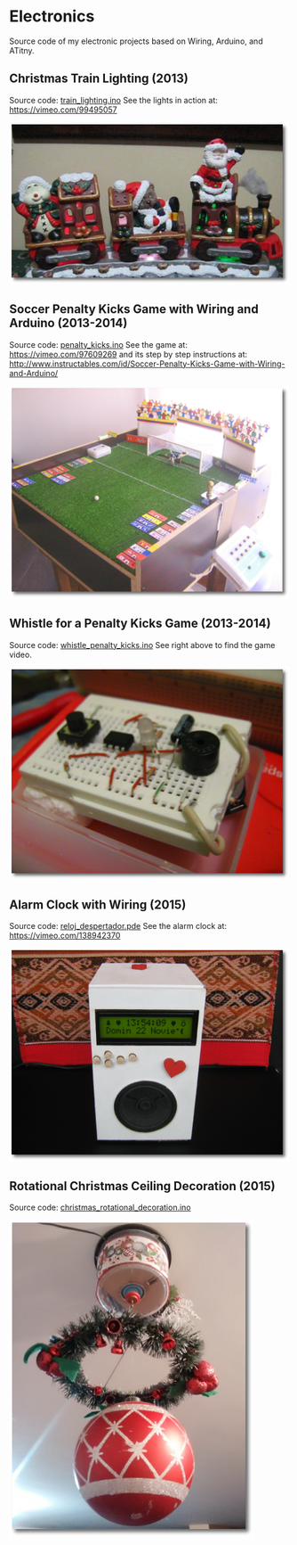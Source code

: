 # Electronics
Source code of my electronic projects based on Wiring, Arduino, and ATitny.

## Christmas Train Lighting (2013) 
Source code: [train_lighting.ino](https://github.com/gacarrillor/electronics/blob/master/train_lighting.ino)
See the lights in action at: https://vimeo.com/99495057

![Train][1]

## Soccer Penalty Kicks Game with Wiring and Arduino (2013-2014) 
Source code: [penalty_kicks.ino](https://github.com/gacarrillor/electronics/blob/master/penalty_kicks.ino)
See the game at: https://vimeo.com/97609269 and its step by step instructions at: http://www.instructables.com/id/Soccer-Penalty-Kicks-Game-with-Wiring-and-Arduino/

![Game][3]

## Whistle for a Penalty Kicks Game (2013-2014) 
Source code: [whistle_penalty_kicks.ino](https://github.com/gacarrillor/electronics/blob/master/whistle_penalty_kicks.ino)
See right above to find the game video.

![Whistle][4]

## Alarm Clock with Wiring (2015) 
Source code: [reloj_despertador.pde](https://github.com/gacarrillor/electronics/blob/master/reloj_despertador.pde)
See the alarm clock at: https://vimeo.com/138942370

![Clock][2]

## Rotational Christmas Ceiling Decoration (2015) 
Source code: [christmas_rotational_decoration.ino](https://github.com/gacarrillor/electronics/blob/master/christmas_rotational_decoration.ino)

![Rotational][5]


[1]: https://github.com/gacarrillor/electronics/blob/master/imgs/luces_tren2_mod.png
[2]: https://github.com/gacarrillor/electronics/blob/master/imgs/IMG_3966_mod.png
[3]: https://github.com/gacarrillor/electronics/blob/master/imgs/IMG_3602_mod.png
[4]: https://github.com/gacarrillor/electronics/blob/master/imgs/pito_1_mod.png
[5]: https://github.com/gacarrillor/electronics/blob/master/imgs/PhotoGrid_1450960908920_mod.png
